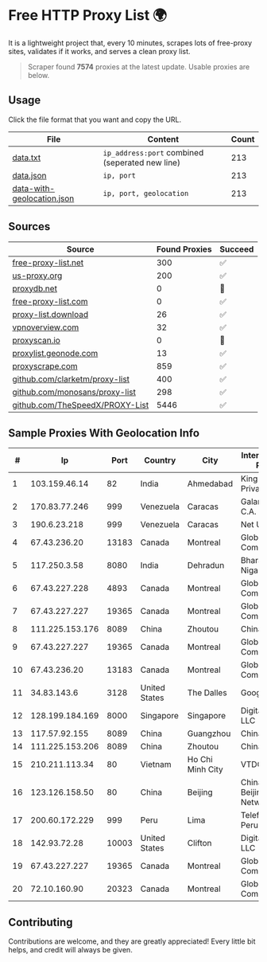 
# Free HTTP Proxy List 🌍

It is a lightweight project that, every 10 minutes, scrapes lots of free-proxy sites, validates if it works, and serves a clean proxy list.


> Scraper found **7574** proxies at the latest update. Usable proxies are below.

## Usage

Click the file format that you want and copy the URL.


|File|Content|Count|
|----|-------|-----|
|[data.txt](https://raw.githubusercontent.com/themiralay/Proxy-List-World/master/data.txt)|`ip_address:port` combined (seperated new line)|213|
|[data.json](https://raw.githubusercontent.com/themiralay/Proxy-List-World/master/data.json)|`ip, port`|213|
|[data-with-geolocation.json](https://raw.githubusercontent.com/themiralay/Proxy-List-World/master/data-with-geolocation.json)|`ip, port, geolocation`|213|

## Sources

|Source|Found Proxies|Succeed|
|------|-------------|-------|
|[free-proxy-list.net](https://free-proxy-list.net)|300|✅|
|[us-proxy.org](https://www.us-proxy.org)|200|✅|
|[proxydb.net](http://proxydb.net)|0|🚫|
|[free-proxy-list.com](https://free-proxy-list.com/?page=&port=&type%5B%5D=http&type%5B%5D=https&up_time=0&search=Search)|0|✅|
|[proxy-list.download](https://www.proxy-list.download/HTTP)|26|✅|
|[vpnoverview.com](https://vpnoverview.com/privacy/anonymous-browsing/free-proxy-servers)|32|✅|
|[proxyscan.io](https://www.proxyscan.io)|0|🚫|
|[proxylist.geonode.com](https://proxylist.geonode.com/api/proxy-list?limit=300&page=1&sort_by=lastChecked&sort_type=desc&protocols=http,https)|13|✅|
|[proxyscrape.com](https://api.proxyscrape.com/v2/?request=displayproxies&protocol=http&timeout=10000&country=all&ssl=all&anonymity=all)|859|✅|
|[github.com/clarketm/proxy-list](https://raw.githubusercontent.com/clarketm/proxy-list/master/proxy-list-raw.txt)|400|✅|
|[github.com/monosans/proxy-list](https://raw.githubusercontent.com/monosans/proxy-list/main/proxies/http.txt)|298|✅|
|[github.com/TheSpeedX/PROXY-List](https://raw.githubusercontent.com/TheSpeedX/PROXY-List/master/http.txt)|5446|✅|


## Sample Proxies With Geolocation Info

|#|Ip|Port|Country|City|Internet Service Provider|
|-|--|----|-------|----|-------------------------|
|1|103.159.46.14|82|India|Ahmedabad|King Netsol Private Limited|
|2|170.83.77.246|999|Venezuela|Caracas|Galanet Solution C.A.|
|3|190.6.23.218|999|Venezuela|Caracas|Net Uno|
|4|67.43.236.20|13183|Canada|Montreal|GloboTech Communications|
|5|117.250.3.58|8080|India|Dehradun|Bharat Sanchar Nigam Ltd|
|6|67.43.227.228|4893|Canada|Montreal|GloboTech Communications|
|7|67.43.227.227|19365|Canada|Montreal|GloboTech Communications|
|8|111.225.153.176|8089|China|Zhoutou|China Telecom|
|9|67.43.227.227|19365|Canada|Montreal|GloboTech Communications|
|10|67.43.236.20|13183|Canada|Montreal|GloboTech Communications|
|11|34.83.143.6|3128|United States|The Dalles|Google LLC|
|12|128.199.184.169|8000|Singapore|Singapore|DigitalOcean, LLC|
|13|117.57.92.155|8089|China|Guangzhou|Chinanet|
|14|111.225.153.206|8089|China|Zhoutou|China Telecom|
|15|210.211.113.34|80|Vietnam|Ho Chi Minh City|VTDC|
|16|123.126.158.50|80|China|Beijing|China Unicom Beijing Province Network|
|17|200.60.172.229|999|Peru|Lima|Telefonica del Peru S.A.A.|
|18|142.93.72.28|10003|United States|Clifton|DigitalOcean, LLC|
|19|67.43.227.227|19365|Canada|Montreal|GloboTech Communications|
|20|72.10.160.90|20323|Canada|Montreal|GloboTech Communications|



## Contributing

Contributions are welcome, and they are greatly appreciated! Every
little bit helps, and credit will always be given.

